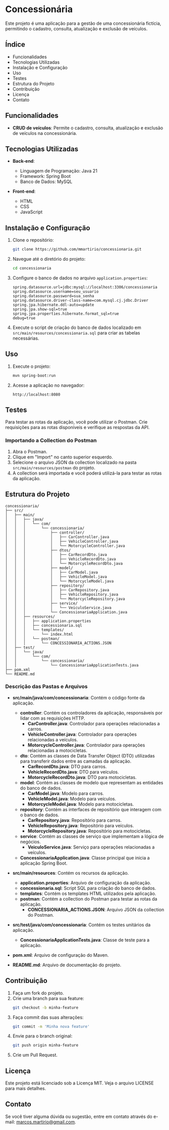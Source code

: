 
# Concessionária

Este projeto é uma aplicação para a gestão de uma concessionária fictícia, permitindo o cadastro, consulta, atualização e exclusão de veículos.

## Índice

- Funcionalidades
- Tecnologias Utilizadas
- Instalação e Configuração
- Uso
- Testes
- Estrutura do Projeto
- Contribuição
- Licença
- Contato

## Funcionalidades

- **CRUD de veículos**: Permite o cadastro, consulta, atualização e exclusão de veículos na concessionária.

## Tecnologias Utilizadas

- **Back-end**:
    - Linguagem de Programação: Java 21
    - Framework: Spring Boot
    - Banco de Dados: MySQL

- **Front-end**:
    - HTML
    - CSS
    - JavaScript

## Instalação e Configuração

1. Clone o repositório:
   ```bash
   git clone https://github.com/mmartirio/concessionaria.git
   ```
2. Navegue até o diretório do projeto:
   ```bash
   cd concessionaria
   ```
3. Configure o banco de dados no arquivo `application.properties`:
   ```properties
   spring.datasource.url=jdbc:mysql://localhost:3306/concessionaria
   spring.datasource.username=seu_usuario
   spring.datasource.password=sua_senha
   spring.datasource.driver-class-name=com.mysql.cj.jdbc.Driver
   spring.jpa.hibernate.ddl-auto=update
   spring.jpa.show-sql=true
   spring.jpa.properties.hibernate.format_sql=true
   debug=true
   ```
4. Execute o script de criação do banco de dados localizado em `src/main/resources/concessionaria.sql` para criar as tabelas necessárias.

## Uso

1. Execute o projeto:
   ```bash
   mvn spring-boot:run
   ```
2. Acesse a aplicação no navegador:
   ```
   http://localhost:8080
   ```

## Testes

Para testar as rotas da aplicação, você pode utilizar o Postman. Crie requisições para as rotas disponíveis e verifique as respostas da API.

### Importando a Collection do Postman

1. Abra o Postman.
2. Clique em "Import" no canto superior esquerdo.
3. Selecione o arquivo JSON da collection localizado na pasta `src/main/resources/postman` do projeto.
4. A collection será importada e você poderá utilizá-la para testar as rotas da aplicação.

## Estrutura do Projeto

```
concessionaria/
├── src/
│   ├── main/
│   │   ├── java/
│   │   │   └── com/
│   │   │       └── concessionaria/
│   │   │           ├── controller/
│   │   │           │   ├── CarController.java
│   │   │           │   ├── VehicleController.java
│   │   │           │   └── MotorcycleController.java
│   │   │           ├── dtos/
│   │   │           │   ├── CarRecordDto.java
│   │   │           │   ├── VehicleRecordDto.java
│   │   │           │   └── MotorcycleRecordDto.java
│   │   │           ├── model/
│   │   │           │   ├── CarModel.java
│   │   │           │   ├── VehicleModel.java
│   │   │           │   └── MotorcycleModel.java
│   │   │           ├── repository/
│   │   │           │   ├── CarRepository.java
│   │   │           │   ├── VehicleRepository.java
│   │   │           │   └── MotorcycleRepository.java
│   │   │           ├── service/
│   │   │           │   └── VeiculoService.java
│   │   │           └── ConcessionariaApplication.java
│   │   ├── resources/
│   │   │   ├── application.properties
│   │   │   ├── concessionaria.sql
│   │   │   └── templates/
│   │   │       └── index.html
│   │   │   └── postman/
│   │   │       └── CONCESSIONARIA_ACTIONS.JSON
│   ├── test/
│   │   └── java/
│   │       └── com/
│   │           └── concessionaria/
│   │               └── ConcessionariaApplicationTests.java
├── pom.xml
└── README.md
```

### Descrição das Pastas e Arquivos

- **src/main/java/com/concessionaria**: Contém o código fonte da aplicação.
    - **controller**: Contém os controladores da aplicação, responsáveis por lidar com as requisições HTTP.
        - **CarController.java**: Controlador para operações relacionadas a carros.
        - **VehicleController.java**: Controlador para operações relacionadas a veículos.
        - **MotorcycleController.java**: Controlador para operações relacionadas a motocicletas.
    - **dto**: Contém as classes de Data Transfer Object (DTO) utilizadas para transferir dados entre as camadas da aplicação.
        - **CarRecordDto.java**: DTO para carros.
        - **VehicleRecordDto.java**: DTO para veículos.
        - **MotorcycleRecordDto.java**: DTO para motocicletas.
    - **model**: Contém as classes de modelo que representam as entidades do banco de dados.
        - **CarModel.java**: Modelo para carros.
        - **VehicleModel.java**: Modelo para veículos.
        - **MotorcycleModel.java**: Modelo para motocicletas.
    - **repository**: Contém as interfaces de repositório que interagem com o banco de dados.
        - **CarRepository.java**: Repositório para carros.
        - **VehicleRepository.java**: Repositório para veículos.
        - **MotorcycleRepository.java**: Repositório para motocicletas.
    - **service**: Contém as classes de serviço que implementam a lógica de negócios.
        - **VeiculoService.java**: Serviço para operações relacionadas a veículos.
    - **ConcessionariaApplication.java**: Classe principal que inicia a aplicação Spring Boot.

- **src/main/resources**: Contém os recursos da aplicação.
    - **application.properties**: Arquivo de configuração da aplicação.
    - **concessionaria.sql**: Script SQL para criação do banco de dados.
    - **templates**: Contém os templates HTML utilizados pela aplicação.
    - **postman**: Contém a collection do Postman para testar as rotas da aplicação.
        - **CONCESSIONARIA_ACTIONS.JSON**: Arquivo JSON da collection do Postman.

- **src/test/java/com/concessionaria**: Contém os testes unitários da aplicação.
    - **ConcessionariaApplicationTests.java**: Classe de teste para a aplicação.

- **pom.xml**: Arquivo de configuração do Maven.
- **README.md**: Arquivo de documentação do projeto.

## Contribuição

1. Faça um fork do projeto.
2. Crie uma branch para sua feature:
   ```bash
   git checkout -b minha-feature
   ```
3. Faça commit das suas alterações:
   ```bash
   git commit -m 'Minha nova feature'
   ```
4. Envie para o branch original:
   ```bash
   git push origin minha-feature
   ```
5. Crie um Pull Request.

## Licença

Este projeto está licenciado sob a Licença MIT. Veja o arquivo LICENSE para mais detalhes.

## Contato

Se você tiver alguma dúvida ou sugestão, entre em contato através do e-mail: marcos.martirio@gmail.com.
